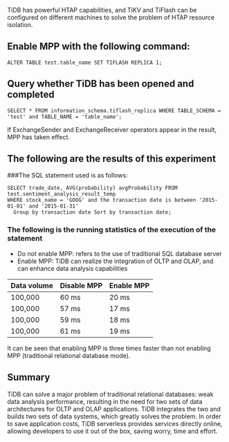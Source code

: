 TiDB has powerful HTAP capabilities, and TiKV and TiFlash can be configured on different machines to solve the problem of HTAP resource isolation.
## Enable MPP with the following command:
````
ALTER TABLE test.table_name SET TIFLASH REPLICA 1;
````
## Query whether TiDB has been opened and completed
````
SELECT * FROM information_schema.tiflash_replica WHERE TABLE_SCHEMA = 'test' and TABLE_NAME = 'table_name';
````
If ExchangeSender and ExchangeReceiver operators appear in the result, MPP has taken effect.

## The following are the results of this experiment
###The SQL statement used is as follows:
````
SELECT trade_date, AVG(probability) avgProbability FROM test.sentiment_analysis_result_temp
WHERE stock_name = 'GOOG' and the transaction date is between '2015-01-01' and '2015-01-31'
  Group by transaction date Sort by transaction date;
````
### The following is the running statistics of the execution of the statement
* Do not enable MPP: refers to the use of traditional SQL database server
* Enable MPP: TiDB can realize the integration of OLTP and OLAP, and can enhance data analysis capabilities

|Data volume |Disable MPP |Enable MPP |
| ------ | --------- | -------- |
| 100,000 | 60 ms | 20 ms |
| 100,000 | 57 ms | 17 ms |
| 100,000 | 59 ms | 18 ms |
| 100,000 | 61 ms | 19 ms |

It can be seen that enabling MPP is three times faster than not enabling MPP (traditional relational database mode).

## Summary
TiDB can solve a major problem of traditional relational databases: weak data analysis performance, resulting in the need for two sets of data architectures for OLTP and OLAP applications. TiDB integrates the two and builds two sets of data systems, which greatly solves the problem. In order to save application costs, TiDB serverless provides services directly online, allowing developers to use it out of the box, saving worry, time and effort.

